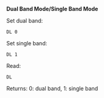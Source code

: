 __Dual Band Mode/Single Band Mode__

Set dual band:

	DL 0

Set single band:

	DL 1
	
Read:

	DL
	
Returns: 0: dual band, 1: single band

